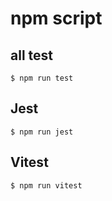 # npm script

## all test

```
$ npm run test
```

## Jest

```
$ npm run jest
```

## Vitest

```
$ npm run vitest
```
